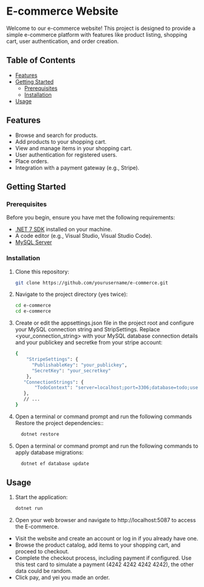 # E-commerce Website

Welcome to our e-commerce website! This project is designed to provide a simple e-commerce platform with features like product listing, shopping cart, user authentication, and order creation.

## Table of Contents

- [Features](#features)
- [Getting Started](#getting-started)
  - [Prerequisites](#prerequisites)
  - [Installation](#installation)
- [Usage](#usage)

## Features

- Browse and search for products.
- Add products to your shopping cart.
- View and manage items in your shopping cart.
- User authentication for registered users.
- Place orders.
- Integration with a payment gateway (e.g., Stripe).

## Getting Started

### Prerequisites

Before you begin, ensure you have met the following requirements:

- [.NET 7 SDK](https://dotnet.microsoft.com/download/dotnet/7.0) installed on your machine.
- A code editor (e.g., Visual Studio, Visual Studio Code).
- [MySQL Server](https://dev.mysql.com/downloads/mysql/)

### Installation

1. Clone this repository:

   ```bash
   git clone https://github.com/yourusername/e-commerce.git
   
2. Navigate to the project directory (yes twice):
   
   ```bash
   cd e-commerce
   cd e-commerce

3. Create or edit the appsettings.json file in the project root and configure your MySQL connection string and StripSettings. Replace <your_connection_string> with your MySQL database connection details and your publickey and secretke from your stripe account:
    ```bash
    {
        "StripeSettings": {
          "PublishableKey": "your_publickey",
          "SecretKey": "your_secretkey"
        },
       "ConnectionStrings": {
           "TodoContext": "server=localhost;port=3306;database=todo;user=root;password=<your_password>"
       },
       // ...
   }

4. Open a terminal or command prompt and run the following commands Restore the project dependencies::
   ```bash
     dotnet restore

5. Open a terminal or command prompt and run the following commands to apply database migrations:
   ```bash
     dotnet ef database update

## Usage
1. Start the application:
   ```bash
   dotnet run

2. Open your web browser and navigate to http://localhost:5087 to access the E-commerce.

- Visit the website and create an account or log in if you already have one.
- Browse the product catalog, add items to your shopping cart, and proceed to checkout.
- Complete the checkout process, including payment if configured. Use this test card to simulate a payment (4242 4242 4242 4242), the other data could be random.
- Click pay, and yei you made an order.
